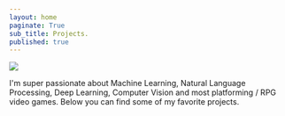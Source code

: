 ```yaml
---
layout: home
paginate: True
sub_title: Projects.
published: true
---
```


![](/images/projetcs.jpeg)

I'm super passionate about Machine Learning, Natural Language Processing, Deep Learning, Computer Vision and most platforming / RPG video games. Below you can find some of my favorite projects.
